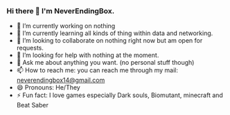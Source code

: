 ### Hi there 👋 I'm NeverEndingBox.
- 🔭 I’m currently working on nothing <br>
- 🌱 I’m currently learning all kinds of thing within data and networking. <br>
- 👯 I’m looking to collaborate on nothing right now but am open for requests. <br>
- 🤔 I’m looking for help with nothing at the moment. <br>
- 💬 Ask me about anything you want. (no personal stuff though) <br>
- 📫 How to reach me: you can reach me through my mail: neverendingbox14@gmail.com <br>
- 😄 Pronouns: He/They <br>
- ⚡ Fun fact: I love games especially Dark souls, Biomutant, minecraft and Beat Saber<br>

<!--
**NeverEndingBox/NeverEndingBox** is a ✨ _special_ ✨ repository because its `README.md` (this file) appears on your GitHub profile.

Here are some ideas to get you started:

- 🔭 I’m currently working on ...
- 🌱 I’m currently learning ...
- 👯 I’m looking to collaborate on ...
- 🤔 I’m looking for help with ...
- 💬 Ask me about ...
- 📫 How to reach me: ...
- 😄 Pronouns: ...
- ⚡ Fun fact: ...
-->
